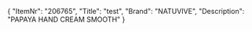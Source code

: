 {
  "ItemNr": "206765",
  "Title": "test",
  "Brand": "NATUVIVE",
  "Description": "PAPAYA HAND CREAM SMOOTH"
}